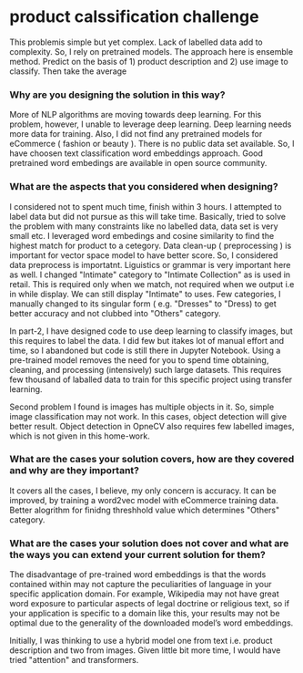 # product calssification challenge
This problemis simple but yet complex. Lack of labelled data add to complexity. So, I rely on pretrained models. The approach here
is ensemble method. Predict on the basis of 1) product description and 2) use image to classify. Then take the average
### Why are you designing the solution in this way?
More of NLP algorithms are moving towards deep learning. For this problem, however, I unable to leverage deep learning. Deep learning needs more data for training. Also, I did not find any pretrained models for eCommerce ( fashion or beauty ). There is no public data set available. So, I have choosen text classification word embeddings approach. Good pretrained word embedings are available in open source community. 

### What are the aspects that you considered when designing?
I considered not to spent much time, finish within 3 hours. I attempted to label data but did not pursue as this will take time. Basically, tried to solve the problem with many constraints like no labelled data, data set is very small etc. I leveraged word embedings and cosine similarity to find the highest match for product to a cetegory. Data clean-up ( preprocessing ) is important for vector space model to have better score. So, I considered data preprocess is importatnt. Liguistics or grammar is very important here as well. 
I changed "Intimate" category to "Intimate Collection" as is used in retail. This is required only when we match, not required when we output i.e in while display. We can still display "Intimate" to uses. Few categories, I manually changed to its singular form ( e.g. "Dresses" to "Dress) to get better accuracy and not clubbed into "Others" category. 

In part-2, I have designed code to use deep learning to classify images, but this requires to label the data. I did few but itakes lot of manual effort and time, so I abandoned but code is still there in Jupyter Notebook. Using a pre-trained model removes the need for you to spend time obtaining, cleaning, and processing (intensively) such large datasets. This requires few thousand of laballed data to train for this specific project using transfer learning.

Second problem I found is images has multiple objects in it. So, simple image classification may not work. In this cases, object detection will give better result. Object detection in OpneCV also requires few labelled images, which is not given in this home-work.

### What are the cases your solution covers, how are they covered and why are they important?
It covers all the cases, I believe, my only concern is accuracy. It can be improved, by training a word2vec model with eCommerce training data. Better alogrithm for finidng threshhold value which determines "Others" category.

### What are the cases your solution does not cover and what are the ways you can extend your current solution for them?

The disadvantage of pre-trained word embeddings is that the words contained within may not capture the peculiarities of language in your specific application domain. For example, Wikipedia may not have great word exposure to particular aspects of legal doctrine or religious text, so if your application is specific to a domain like this, your results may not be optimal due to the generality of the downloaded model’s word embeddings.

Initially, I was thinking to use a hybrid model one from text i.e. product description and two from images. Given little bit more time, I would have tried "attention" and transformers.
